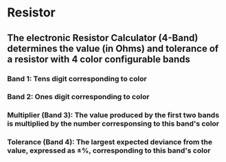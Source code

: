 # Resistor

## The electronic Resistor Calculator (4-Band) determines the value (in Ohms) and tolerance of a resistor with 4 color configurable bands

### Band 1: Tens digit corresponding to color
### Band 2: Ones digit corresponding to color
### Multiplier (Band 3): The value produced by the first two bands is multiplied by the number corresponsing to this band's color
### Tolerance (Band 4): The largest expected deviance from the value, expressed as ±%, corresponding to this band's color